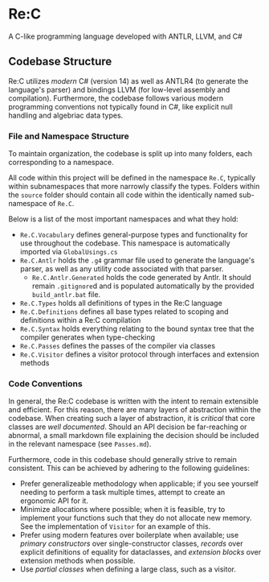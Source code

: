# Re:C
A C-like programming language developed with ANTLR, LLVM, and C#

## Codebase Structure
Re:C utilizes *modern* C# (version 14) as well as ANTLR4 (to generate the language's parser) and bindings LLVM (for low-level assembly and compilation). Furthermore, the codebase follows various modern programming conventions not typically found in C#, like explicit null handling and algebriac data types. 

### File and Namespace Structure
To maintain organization, the codebase is split up into many folders, each corresponding to a namespace.


All code within this project will be defined in the namespace `Re.C`, typically within subnamespaces that more narrowly classify the types. Folders within the `source` folder should contain all code within the identically named sub-namespace of `Re.C`.


Below is a list of the most important namespaces and what they hold:
- `Re.C.Vocabulary` defines general-purpose types and functionality for use throughout the codebase. This namespace is automatically imported via `GlobalUsings.cs`
- `Re.C.Antlr` holds the `.g4` grammar file used to generate the language's parser, as well as any utility code associated with that parser. 
   - `Re.C.Antlr.Generated` holds the code generated by Antlr. It should remain `.gitignore`d and is populated automatically by the provided `build_antlr.bat` file.
- `Re.C.Types` holds all definitions of types in the Re:C language
- `Re.C.Definitions` defines all base types related to scoping and definitions within a Re:C compilation
- `Re.C.Syntax` holds everything relating to the bound syntax tree that the compiler generates when type-checking
- `Re.C.Passes` defines the passes of the compiler via classes
- `Re.C.Visitor` defines a visitor protocol through interfaces and extension methods

### Code Conventions
In general, the Re:C codebase is written with the intent to remain extensible and efficient. For this reason, there are many layers of abstraction within the codebase. When creating such a layer of abstraction, it is *critical* that core classes are *well documented*. Should an API decision be far-reaching or abnormal, a small markdown file explaining the decision should be included in the relevant namespace (see `Passes.md`).

Furthermore, code in this codebase should generally strive to remain consistent. This can be achieved by adhering to the following guidelines:
- Prefer generalizeable methodology when applicable; if you see yourself needing to perform a task multiple times, attempt to create an ergonomic API for it.
- Minimize allocations where possible; when it is feasible, try to implement your functions such that they do not allocate new memory. See the implementation of `Visitor` for an example of this.
- Prefer using modern features over boilerplate when available; use *primary constructors* over single-constructor classes, *records* over explicit definitions of equality for dataclasses, and *extension blocks* over extension methods when possible.
- Use *partial classes* when defining a large class, such as a visitor.